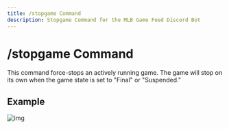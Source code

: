 ```yaml
---
title: /stopgame Command
description: Stopgame Command for the MLB Game Feed Discord Bot
---
```


# /stopgame Command

This command force-stops an actively running game. The game will stop on its own when the game state is set to "Final" or "Suspended."

## Example

![img](https://cdn.chew.pro/imgs/JTmwUxrA.png)
